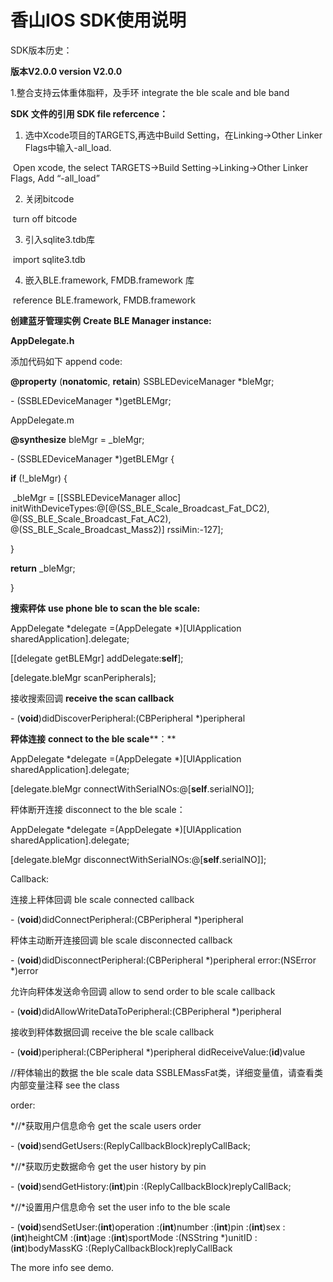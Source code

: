 #  香山IOS SDK使用说明



SDK版本历史：

**版本V2.0.0 version V2.0.0**

1.整合支持云体重体脂秤，及手环 integrate the ble scale and ble band

 

**SDK 文件的引用  SDK file refercence：**

1. 选中Xcode项目的TARGETS,再选中Build Setting，在Linking->Other Linker Flags中输入-all_load.

​     Open xcode, the select TARGETS->Build Setting->Linking->Other Linker Flags, Add “-all_load”

2. 关闭bitcode

​     turn off bitcode

3. 引入sqlite3.tdb库

​     import sqlite3.tdb

4. 嵌入BLE.framework, FMDB.framework 库

​     reference BLE.framework, FMDB.framework

 

**创建蓝牙管理实例** **Create BLE Manager instance:**

**AppDelegate.h**

添加代码如下 append code:

**@property** (**nonatomic**, **retain**) SSBLEDeviceManager *bleMgr;

\-  (SSBLEDeviceManager *)getBLEMgr;

 

AppDelegate.m

**@synthesize** bleMgr = _bleMgr;

\- (SSBLEDeviceManager *)getBLEMgr {

  **if** (!_bleMgr) {

​    _bleMgr = [[SSBLEDeviceManager alloc] initWithDeviceTypes:@[@(SS_BLE_Scale_Broadcast_Fat_DC2),                               @(SS_BLE_Scale_Broadcast_Fat_AC2),                                @(SS_BLE_Scale_Broadcast_Mass2)]                           rssiMin:-127];

  }

  **return** _bleMgr;

}

 

**搜索秤体** **use phone ble to scan the ble scale:**

AppDelegate *delegate =(AppDelegate *)[UIApplication sharedApplication].delegate;

  [[delegate getBLEMgr] addDelegate:**self**];

  [delegate.bleMgr scanPeripherals];

 

接收搜索回调 **receive the scan callback**

\-  (**void**)didDiscoverPeripheral:(CBPeripheral *)peripheral

 

 

**秤体连接** **connect to the ble scale****：**

AppDelegate *delegate =(AppDelegate *)[UIApplication sharedApplication].delegate;

  [delegate.bleMgr connectWithSerialNOs:@[**self**.serialNO]];

 

秤体断开连接 disconnect to the ble scale：

 AppDelegate *delegate =(AppDelegate *)[UIApplication sharedApplication].delegate;

  [delegate.bleMgr disconnectWithSerialNOs:@[**self**.serialNO]];

 

Callback:

连接上秤体回调 ble scale connected callback

\-  (**void**)didConnectPeripheral:(CBPeripheral *)peripheral

秤体主动断开连接回调 ble scale disconnected callback

\-  (**void**)didDisconnectPeripheral:(CBPeripheral *)peripheral error:(NSError *)error

允许向秤体发送命令回调 allow to send order to ble scale callback

\-  (**void**)didAllowWriteDataToPeripheral:(CBPeripheral *)peripheral

接收到秤体数据回调 receive the ble scale callback

\-  (**void**)peripheral:(CBPeripheral *)peripheral didReceiveValue:(**id**)value

 

//秤体输出的数据 the ble scale data 
 SSBLEMassFat类，详细变量值，请查看类内部变量注释 see the class 

 

order:

*//*获取用户信息命令 get the scale users order

\- (**void**)sendGetUsers:(ReplyCallbackBlock)replyCallBack;

*//*获取历史数据命令 get the user history by pin

\- (**void**)sendGetHistory:(**int**)pin :(ReplyCallbackBlock)replyCallBack;

*//*设置用户信息命令 set the user info to the ble scale

\-  (**void**)sendSetUser:(**int**)operation :(**int**)number :(**int**)pin :(**int**)sex :(**int**)heightCM :(**int**)age :(**int**)sportMode :(NSString *)unitID :(**int**)bodyMassKG :(ReplyCallbackBlock)replyCallBack

 

The more info see demo.
